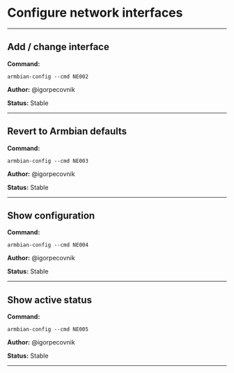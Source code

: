 # Configure network interfaces


***

## Add / change interface
**Command:** 
~~~
armbian-config --cmd NE002
~~~

**Author:** @igorpecovnik

**Status:** Stable



***

## Revert to Armbian defaults
**Command:** 
~~~
armbian-config --cmd NE003
~~~

**Author:** @igorpecovnik

**Status:** Stable



***

## Show configuration
**Command:** 
~~~
armbian-config --cmd NE004
~~~

**Author:** @igorpecovnik

**Status:** Stable



***

## Show active status
**Command:** 
~~~
armbian-config --cmd NE005
~~~

**Author:** @igorpecovnik

**Status:** Stable



***


